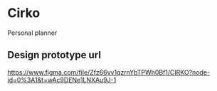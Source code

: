 # Cirko
Personal planner

## Design prototype url
https://www.figma.com/file/Zfz66vv1qzrnYbTPWh0Bf1/CIRKO?node-id=0%3A1&t=wAc9DENe1LNXAu9J-1
